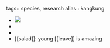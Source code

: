tags:: species, research
alias:: kangkung

- ![](https://peach-geographical-bat-397.mypinata.cloud/ipfs/Qmc2q1dvVh3cZVgu4jx2hTZeLpo9Gmq5zsLz7ECd7A2G5v)
-
-
- [[salad]]: young [[leave]] is amazing